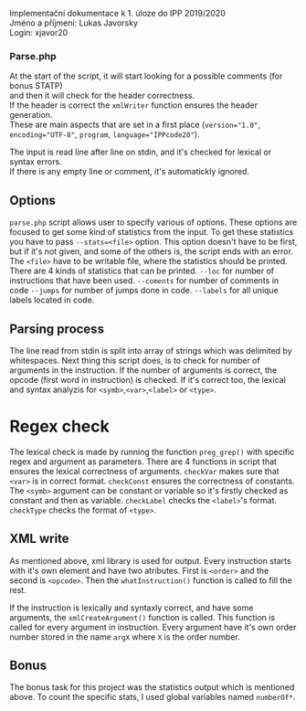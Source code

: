 Implementační dokumentace k 1. úloze do IPP 2019/2020  
Jméno a příjmení: Lukas Javorsky  
Login: xjavor20  

### Parse.php

At the start of the script, it will start looking for a possible comments (for bonus STATP)  
and then it will check for the header correctness.  
If the header is correct the `xmlWriter` function ensures the header generation.  
These are main aspects that are set in a first place (`version="1.0"`, `encoding="UTF-8"`, `program`, `language="IPPcode20"`).  

The input is read line after line on stdin, and it's checked for lexical or syntax errors.  
If there is any empty line or comment, it's automatickly ignored.

## Options

`parse.php` script allows user to specify various of options.
These options are focused to get some kind of statistics from the input.
To get these statistics you have to pass `--stats=<file>` option.
This option doesn't have to be first, but if it's not given, and some of the others is, the script ends with an error.
The `<file>` have to be writable file, where the statistics should be printed.
There are 4 kinds of statistics that can be printed.
`--loc` for number of instructions that have been used.
`--coments` for number of comments in code
`--jumps` for number of jumps done in code.
`--labels` for all unique labels located in code.

## Parsing process

The line read from stdin is split into array of strings which was delimited by whitespaces.
Next thing this script does, is to check for number of arguments in the instruction.
If the number of arguments is correct, the opcode (first word in instruction) is checked.
If it's correct too, the lexical and syntax analyzis for `<symb>`,`<var>`,`<label>` or `<type>`.

# Regex check

The lexical check is made by running the function `preg_grep()` with specific regex and argument as parameters.
There are 4 functions in script that ensures the lexical correctness of arguments.
`checkVar` makes sure that `<var>` is in correct format.
`checkConst` ensures the correctness of constants. The `<symb>` argument can be constant or variable so it's firstly checked as constant and then as variable.
`checkLabel` checks the `<label>`'s format.
`checkType` checks the format of `<type>`.

## XML write

As mentioned above, xml library is used for output.
Every instruction starts with it's own element and have two atributes.
First is `<order>` and the second is `<opcode>`.
Then the `whatInstruction()` function is called to fill the rest.

If the instruction is lexically and syntaxly correct, and have some arguments, the `xmlCreateArgument()` function is called.
This function is called for every argument in instruction.
Every argument have it's own order number stored in the name `argX` where `X` is the order number.

## Bonus

The bonus task for this project was the statistics output which is mentioned above.
To count the specific stats, I used global variables named `numberOf*`.